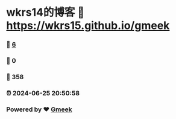 # wkrs14的博客 :link: https://wkrs15.github.io/gmeek 
### :page_facing_up: [6](https://wkrs15.github.io/gmeek/tag.html) 
### :speech_balloon: 0 
### :hibiscus: 358 
### :alarm_clock: 2024-06-25 20:50:58 
### Powered by :heart: [Gmeek](https://github.com/Meekdai/Gmeek)
